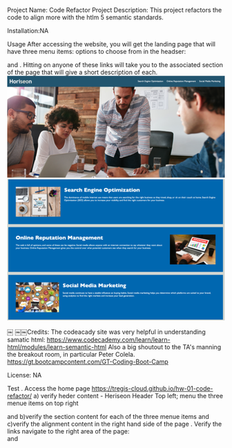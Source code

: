 Project Name: Code Refactor
Project Description: This project refactors the code to align more with the htlm 5 semantic standards.

Installation:NA

Usage
After accessing the website, you will get the landing page that will have three menu items: options to choose from in the headser: <Search Engine Optimizatio> <Online Reputation Management> and <Social Media Marketing>. Hitting on anyone of these links will take you to the associated section of the page that will give a short description of each.
![](./assets/images/LandingPage.png)
![](./assets/images/MainSection.png)

￼
￼￼Credits: The codeacady site was very helpful in understanding samatic html: https://www.codecademy.com/learn/learn-html/modules/learn-semantic-html
Also a big shoutout to the TA's manning the breakout room, in particular Peter Colela. https://gt.bootcampcontent.com/GT-Coding-Boot-Camp

License: NA

Test
. Access the home page https://tregis-cloud.github.io/hw-01-code-refactor/ a) verify heder content - Heriseon Header Top left; menu the three menue items on top right <Search Engine Optimizatio> <Online Reputation Management> and <Social Media Marketing> b)verify the section content for each of the three menue items and c)verify the alignment content in the right hand side of the page
. Verify the links navigate to the right area of the page: <Search Engine Optimizatio> <Online Reputation Management> and <Social Media Marketing>
